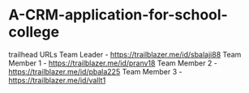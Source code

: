 # A-CRM-application-for-school-college

trailhead URLs 
Team Leader  - https://trailblazer.me/id/sbalaji88
Team Member 1 - https://trailblazer.me/id/pranv18
Team Member 2 - https://trailblazer.me/id/pbala225
Team Member 3 - https://trailblazer.me/id/vallt1
